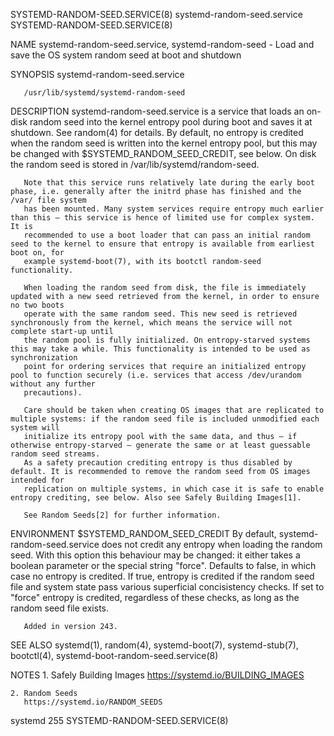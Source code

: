 SYSTEMD-RANDOM-SEED.SERVICE(8)					  systemd-random-seed.service					SYSTEMD-RANDOM-SEED.SERVICE(8)

NAME
       systemd-random-seed.service, systemd-random-seed - Load and save the OS system random seed at boot and shutdown

SYNOPSIS
       systemd-random-seed.service

       /usr/lib/systemd/systemd-random-seed

DESCRIPTION
       systemd-random-seed.service is a service that loads an on-disk random seed into the kernel entropy pool during boot and saves it at shutdown. See
       random(4) for details. By default, no entropy is credited when the random seed is written into the kernel entropy pool, but this may be changed with
       $SYSTEMD_RANDOM_SEED_CREDIT, see below. On disk the random seed is stored in /var/lib/systemd/random-seed.

       Note that this service runs relatively late during the early boot phase, i.e. generally after the initrd phase has finished and the /var/ file system
       has been mounted. Many system services require entropy much earlier than this — this service is hence of limited use for complex system. It is
       recommended to use a boot loader that can pass an initial random seed to the kernel to ensure that entropy is available from earliest boot on, for
       example systemd-boot(7), with its bootctl random-seed functionality.

       When loading the random seed from disk, the file is immediately updated with a new seed retrieved from the kernel, in order to ensure no two boots
       operate with the same random seed. This new seed is retrieved synchronously from the kernel, which means the service will not complete start-up until
       the random pool is fully initialized. On entropy-starved systems this may take a while. This functionality is intended to be used as synchronization
       point for ordering services that require an initialized entropy pool to function securely (i.e. services that access /dev/urandom without any further
       precautions).

       Care should be taken when creating OS images that are replicated to multiple systems: if the random seed file is included unmodified each system will
       initialize its entropy pool with the same data, and thus — if otherwise entropy-starved — generate the same or at least guessable random seed streams.
       As a safety precaution crediting entropy is thus disabled by default. It is recommended to remove the random seed from OS images intended for
       replication on multiple systems, in which case it is safe to enable entropy crediting, see below. Also see Safely Building Images[1].

       See Random Seeds[2] for further information.

ENVIRONMENT
       $SYSTEMD_RANDOM_SEED_CREDIT
	   By default, systemd-random-seed.service does not credit any entropy when loading the random seed. With this option this behaviour may be changed:
	   it either takes a boolean parameter or the special string "force". Defaults to false, in which case no entropy is credited. If true, entropy is
	   credited if the random seed file and system state pass various superficial concisistency checks. If set to "force" entropy is credited, regardless
	   of these checks, as long as the random seed file exists.

	   Added in version 243.

SEE ALSO
       systemd(1), random(4), systemd-boot(7), systemd-stub(7), bootctl(4), systemd-boot-random-seed.service(8)

NOTES
	1. Safely Building Images
	   https://systemd.io/BUILDING_IMAGES

	2. Random Seeds
	   https://systemd.io/RANDOM_SEEDS

systemd 255															SYSTEMD-RANDOM-SEED.SERVICE(8)
